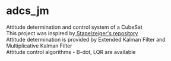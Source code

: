# adcs_jm
Attitude determination and control system of a CubeSat <br>
This project was inspired by<a href="https://github.com/Stapelzeiger/adcs"> Stapelzeiger's repository</a> <br>
Attitude determination is provided by Extended Kalman Filter and Multiplicative Kalman Filter<br>
Attitude control algorithms - B-dot, LQR are available<br>
